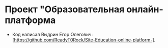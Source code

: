 # Проект "Образовательная онлайн-платформа

* Код написал Выдрин Егор Олегович: [https://github.com/ReadyT0Rock/Site-Education-online-platform-].
